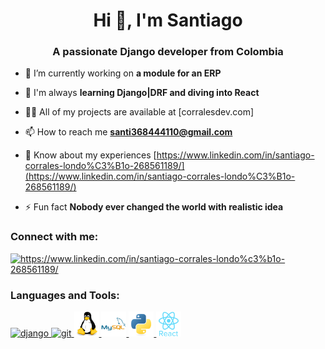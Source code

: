 <h1 align="center">Hi 👋, I'm Santiago</h1>
<h3 align="center">A passionate Django developer from Colombia</h3>

- 🔭 I’m currently working on **a module for an ERP**

- 🌱 I'm always **learning Django|DRF and diving into React**

- 👨‍💻 All of my projects are available at [corralesdev.com]

- 📫 How to reach me **santi368444110@gmail.com**

- 📄 Know about my experiences [https://www.linkedin.com/in/santiago-corrales-londo%C3%B1o-268561189/](https://www.linkedin.com/in/santiago-corrales-londo%C3%B1o-268561189/)

- ⚡ Fun fact **Nobody ever changed the world with realistic idea**

<h3 align="left">Connect with me:</h3>
<p align="left">
<a href="https://linkedin.com/in/https://www.linkedin.com/in/santiago-corrales-londo%c3%b1o-268561189/" target="blank"><img align="center" src="https://raw.githubusercontent.com/rahuldkjain/github-profile-readme-generator/master/src/images/icons/Social/linked-in-alt.svg" alt="https://www.linkedin.com/in/santiago-corrales-londo%c3%b1o-268561189/" height="30" width="40" /></a>
</p>

<h3 align="left">Languages and Tools:</h3>
<p align="left"> <a href="https://www.djangoproject.com/" target="_blank" rel="noreferrer"> <img src="https://cdn.worldvectorlogo.com/logos/django.svg" alt="django" width="40" height="40"/> </a> <a href="https://git-scm.com/" target="_blank" rel="noreferrer"> <img src="https://www.vectorlogo.zone/logos/git-scm/git-scm-icon.svg" alt="git" width="40" height="40"/> </a> <a href="https://www.linux.org/" target="_blank" rel="noreferrer"> <img src="https://raw.githubusercontent.com/devicons/devicon/master/icons/linux/linux-original.svg" alt="linux" width="40" height="40"/> </a> <a href="https://www.mysql.com/" target="_blank" rel="noreferrer"> <img src="https://raw.githubusercontent.com/devicons/devicon/master/icons/mysql/mysql-original-wordmark.svg" alt="mysql" width="40" height="40"/> </a> <a href="https://www.python.org" target="_blank" rel="noreferrer"> <img src="https://raw.githubusercontent.com/devicons/devicon/master/icons/python/python-original.svg" alt="python" width="40" height="40"/> </a> <a href="https://reactjs.org/" target="_blank" rel="noreferrer"> <img src="https://raw.githubusercontent.com/devicons/devicon/master/icons/react/react-original-wordmark.svg" alt="react" width="40" height="40"/> </a> </p>

